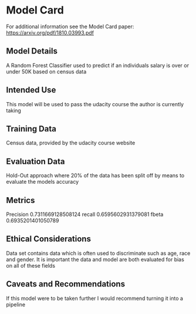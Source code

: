 # Model Card

For additional information see the Model Card paper: https://arxiv.org/pdf/1810.03993.pdf

## Model Details
A Random Forest Classifier used to predict if an individuals salary is over or under 50K based on census data

## Intended Use
This model will be used to pass the udacity course the author is currently taking

## Training Data
Census data, provided by the udacity course website

## Evaluation Data
Hold-Out approach where 20% of the data has been split off by means to evaluate the models accuracy

## Metrics
Precision 0.7311669128508124 
recall 0.6595602931379081 
fbeta 0.6935201401050789


## Ethical Considerations
Data set contains data which is often used to discriminate such as age, race and gender.  It is important the data and model are both evaluated for bias on all of these fields

## Caveats and Recommendations
If this model were to be taken further I would recommend turning it into a pipeline